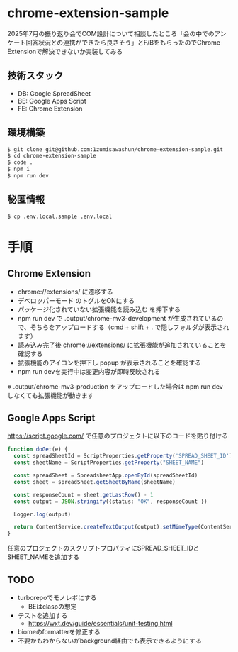 # chrome-extension-sample

2025年7月の振り返り会でCOM設計について相談したところ「会の中でのアンケート回答状況との連携ができたら良さそう」とF/BをもらったのでChrome Extensionで解決できないか実装してみる

## 技術スタック

- DB: Google SpreadSheet
- BE: Google Apps Script
- FE: Chrome Extension

## 環境構築

```bash
$ git clone git@github.com:1zumisawashun/chrome-extension-sample.git
$ cd chrome-extension-sample
$ code .
$ npm i 
$ npm run dev
```

## 秘匿情報

```bash
$ cp .env.local.sample .env.local
```

# 手順

## Chrome Extension

- chrome://extensions/ に遷移する
- デベロッパーモード のトグルをONにする
- パッケージ化されていない拡張機能を読み込む を押下する
- npm run dev で .output/chrome-mv3-development が生成されているので、そちらをアップロードする（cmd + shift + . で隠しフォルダが表示されます）
- 読み込み完了後 chrome://extensions/ に拡張機能が追加されていることを確認する
- 拡張機能のアイコンを押下し popup が表示されることを確認する
- npm run devを実行中は変更内容が即時反映される

※ .output/chrome-mv3-production をアップロードした場合は npm run dev しなくても拡張機能が動きます

## Google Apps Script

https://script.google.com/ で任意のプロジェクトに以下のコードを貼り付ける


```ts
function doGet(e) {
  const spreadSheetId = ScriptProperties.getProperty('SPREAD_SHEET_ID');
  const sheetName = ScriptProperties.getProperty("SHEET_NAME")

  const spreadSheet = SpreadsheetApp.openById(spreadSheetId)
  const sheet = spreadSheet.getSheetByName(sheetName)

  const responseCount = sheet.getLastRow() - 1
  const output = JSON.stringify({status: "OK", responseCount })

  Logger.log(output)

  return ContentService.createTextOutput(output).setMimeType(ContentService.MimeType.JSON);
}
```

任意のプロジェクトのスクリプトプロパティにSPREAD_SHEET_IDとSHEET_NAMEを追加する

## TODO

- turborepoでモノレポにする
  - BEはclaspの想定
- テストを追加する
  - https://wxt.dev/guide/essentials/unit-testing.html
- biomeのformatterを修正する
- 不要かもわからないがbackground経由でも表示できるようにする

